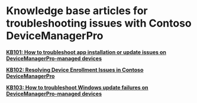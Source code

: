 <title>
---
title:  Knowledge base articles for troubleshooting issues with Contoso DeviceManagerPro
---
</title>

# Knowledge base articles for troubleshooting issues with Contoso DeviceManagerPro


**[KB101: How to troubleshoot app installation or update issues on DeviceManagerPro-managed devices](/src/KnowledgeBase/How%20to%20troubleshoot%20app%20installation%20or%20update%20issues%20on%20DeviceManagerPro-managed%20devices.html)**
   

**[KB102: Resolving Device Enrollment Issues in Contoso DeviceManagerPro](/src/KnowledgeBase/Resolving%20Device%20Enrollment%20Issues%20in%20Contoso%20DeviceManagerPro.html)**

**[KB103: How to troubleshoot Windows update failures on DeviceManagerPro-managed devices](/src/KnowledgeBase/How%20to%20troubleshoot%20Windows%20update%20failures%20on%20DeviceManagerPro-managed%20devices.html)**
   

